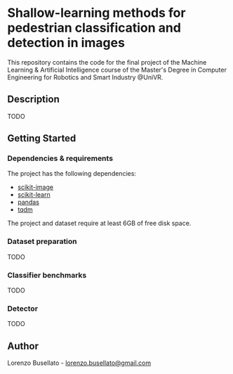 # Shallow-learning methods for pedestrian classification and detection in images

This repository contains the code for the final project of the Machine Learning & Artificial Intelligence course of the Master's Degree in Computer Engineering for Robotics and Smart Industry @UniVR.

## Description

TODO

## Getting Started

### Dependencies & requirements

The project has the following dependencies:

* [scikit-image](https://scikit-image.org/)
* [scikit-learn](https://scikit-learn.org/stable/)
* [pandas](https://pandas.pydata.org/)
* [tqdm](https://github.com/tqdm/tqdm)

The project and dataset require at least 6GB of free disk space.

### Dataset preparation

TODO

### Classifier benchmarks

TODO

### Detector

TODO

## Author

Lorenzo Busellato - lorenzo.busellato@gmail.com
